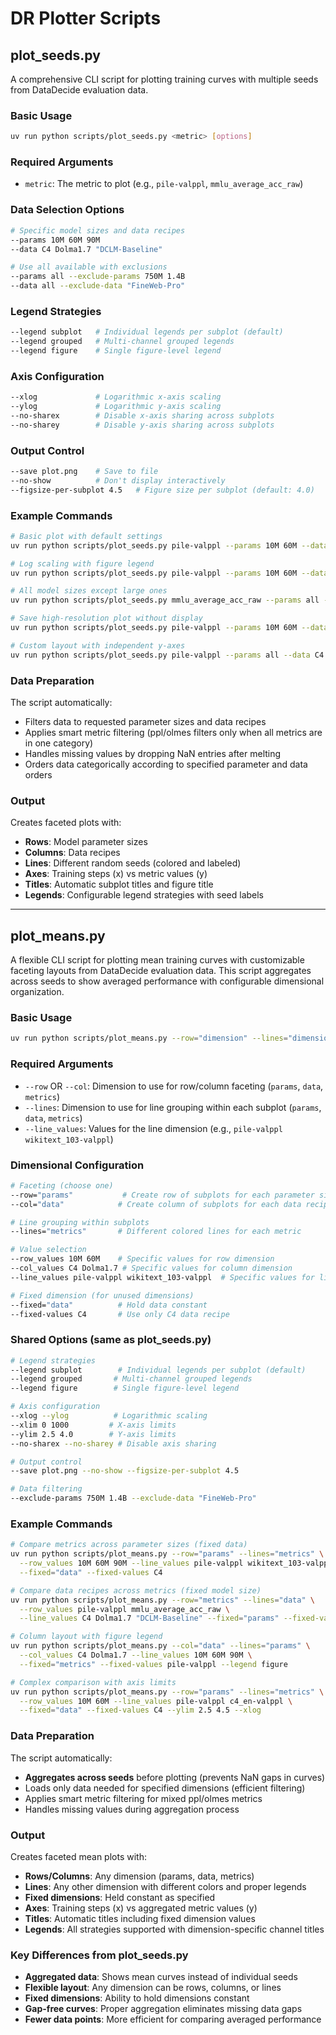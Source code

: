 # DR Plotter Scripts

## plot_seeds.py

A comprehensive CLI script for plotting training curves with multiple seeds from DataDecide evaluation data.

### Basic Usage

```bash
uv run python scripts/plot_seeds.py <metric> [options]
```

### Required Arguments

- `metric`: The metric to plot (e.g., `pile-valppl`, `mmlu_average_acc_raw`)

### Data Selection Options

```bash
# Specific model sizes and data recipes
--params 10M 60M 90M
--data C4 Dolma1.7 "DCLM-Baseline"

# Use all available with exclusions
--params all --exclude-params 750M 1.4B
--data all --exclude-data "FineWeb-Pro"
```

### Legend Strategies

```bash
--legend subplot   # Individual legends per subplot (default)
--legend grouped   # Multi-channel grouped legends
--legend figure    # Single figure-level legend
```

### Axis Configuration

```bash
--xlog             # Logarithmic x-axis scaling
--ylog             # Logarithmic y-axis scaling
--no-sharex        # Disable x-axis sharing across subplots
--no-sharey        # Disable y-axis sharing across subplots
```

### Output Control

```bash
--save plot.png    # Save to file
--no-show          # Don't display interactively
--figsize-per-subplot 4.5   # Figure size per subplot (default: 4.0)
```

### Example Commands

```bash
# Basic plot with default settings
uv run python scripts/plot_seeds.py pile-valppl --params 10M 60M --data C4 Dolma1.7

# Log scaling with figure legend
uv run python scripts/plot_seeds.py pile-valppl --params 10M 60M --data C4 Dolma1.7 --legend figure --xlog

# All model sizes except large ones
uv run python scripts/plot_seeds.py mmlu_average_acc_raw --params all --exclude-params 750M 1.4B --data C4

# Save high-resolution plot without display
uv run python scripts/plot_seeds.py pile-valppl --params 10M 60M --data all --save results.png --no-show

# Custom layout with independent y-axes
uv run python scripts/plot_seeds.py pile-valppl --params all --data C4 Dolma1.7 --no-sharey --figsize-per-subplot 5.0
```

### Data Preparation

The script automatically:
- Filters data to requested parameter sizes and data recipes  
- Applies smart metric filtering (ppl/olmes filters only when all metrics are in one category)
- Handles missing values by dropping NaN entries after melting
- Orders data categorically according to specified parameter and data orders

### Output

Creates faceted plots with:
- **Rows**: Model parameter sizes
- **Columns**: Data recipes  
- **Lines**: Different random seeds (colored and labeled)
- **Axes**: Training steps (x) vs metric values (y)
- **Titles**: Automatic subplot titles and figure title
- **Legends**: Configurable legend strategies with seed labels

---

## plot_means.py

A flexible CLI script for plotting mean training curves with customizable faceting layouts from DataDecide evaluation data. This script aggregates across seeds to show averaged performance with configurable dimensional organization.

### Basic Usage

```bash
uv run python scripts/plot_means.py --row="dimension" --lines="dimension" [options]
```

### Required Arguments

- `--row` OR `--col`: Dimension to use for row/column faceting (`params`, `data`, `metrics`)
- `--lines`: Dimension to use for line grouping within each subplot (`params`, `data`, `metrics`) 
- `--line_values`: Values for the line dimension (e.g., `pile-valppl wikitext_103-valppl`)

### Dimensional Configuration

```bash
# Faceting (choose one)
--row="params"           # Create row of subplots for each parameter size
--col="data"            # Create column of subplots for each data recipe

# Line grouping within subplots  
--lines="metrics"       # Different colored lines for each metric

# Value selection
--row_values 10M 60M    # Specific values for row dimension
--col_values C4 Dolma1.7 # Specific values for column dimension  
--line_values pile-valppl wikitext_103-valppl  # Specific values for line dimension

# Fixed dimension (for unused dimensions)
--fixed="data"          # Hold data constant
--fixed-values C4       # Use only C4 data recipe
```

### Shared Options (same as plot_seeds.py)

```bash
# Legend strategies
--legend subplot        # Individual legends per subplot (default)
--legend grouped       # Multi-channel grouped legends
--legend figure        # Single figure-level legend

# Axis configuration
--xlog --ylog          # Logarithmic scaling
--xlim 0 1000         # X-axis limits
--ylim 2.5 4.0        # Y-axis limits
--no-sharex --no-sharey # Disable axis sharing

# Output control
--save plot.png --no-show --figsize-per-subplot 4.5

# Data filtering
--exclude-params 750M 1.4B --exclude-data "FineWeb-Pro"
```

### Example Commands

```bash
# Compare metrics across parameter sizes (fixed data)
uv run python scripts/plot_means.py --row="params" --lines="metrics" \
  --row_values 10M 60M 90M --line_values pile-valppl wikitext_103-valppl \
  --fixed="data" --fixed-values C4

# Compare data recipes across metrics (fixed model size)
uv run python scripts/plot_means.py --row="metrics" --lines="data" \
  --row_values pile-valppl mmlu_average_acc_raw \
  --line_values C4 Dolma1.7 "DCLM-Baseline" --fixed="params" --fixed-values 60M

# Column layout with figure legend
uv run python scripts/plot_means.py --col="data" --lines="params" \
  --col_values C4 Dolma1.7 --line_values 10M 60M 90M \
  --fixed="metrics" --fixed-values pile-valppl --legend figure

# Complex comparison with axis limits
uv run python scripts/plot_means.py --row="params" --lines="metrics" \
  --row_values 10M 60M --line_values pile-valppl c4_en-valppl \
  --fixed="data" --fixed-values C4 --ylim 2.5 4.5 --xlog
```

### Data Preparation

The script automatically:
- **Aggregates across seeds** before plotting (prevents NaN gaps in curves)
- Loads only data needed for specified dimensions (efficient filtering)
- Applies smart metric filtering for mixed ppl/olmes metrics
- Handles missing values during aggregation process

### Output

Creates faceted mean plots with:
- **Rows/Columns**: Any dimension (params, data, metrics)
- **Lines**: Any other dimension with different colors and proper legends
- **Fixed dimensions**: Held constant as specified 
- **Axes**: Training steps (x) vs aggregated metric values (y)
- **Titles**: Automatic titles including fixed dimension values
- **Legends**: All strategies supported with dimension-specific channel titles

### Key Differences from plot_seeds.py

- **Aggregated data**: Shows mean curves instead of individual seeds
- **Flexible layout**: Any dimension can be rows, columns, or lines
- **Fixed dimensions**: Ability to hold dimensions constant
- **Gap-free curves**: Proper aggregation eliminates missing data gaps
- **Fewer data points**: More efficient for comparing averaged performance